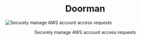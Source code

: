 <h1 align="center">Doorman</h1>


<img alt="Securely manage AWS account access requests" src="https://github.com/user-attachments/assets/91e9193d-1660-4ab3-8b9a-6ea71cfefa8c">
<p align="center">
 Securely manage AWS account access requests
</p>

